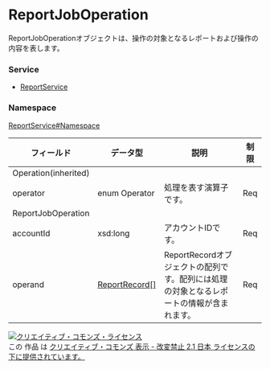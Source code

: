 # ReportJobOperation
ReportJobOperationオブジェクトは、操作の対象となるレポートおよび操作の内容を表します。
### Service
+ [ReportService](../../services/ReportService.md)

### Namespace
[ReportService#Namespace](../../services/ReportService.md#namespace)

| フィールド | データ型 | 説明 | 制限 |
|---|---|---|---|
| Operation(inherited)||||
| operator|enum Operator | 処理を表す演算子です。| Req |
| ReportJobOperation||||
| accountId| xsd:long| アカウントIDです。| Req |
| operand| <a href="./ReportRecord.md">ReportRecord[]</a>| ReportRecordオブジェクトの配列です。配列には処理の対象となるレポートの情報が含まれます。| Req |

<a rel="license" href="http://creativecommons.org/licenses/by-nd/2.1/jp/"><img alt="クリエイティブ・コモンズ・ライセンス" style="border-width:0" src="https://i.creativecommons.org/l/by-nd/2.1/jp/88x31.png" /></a><br />この 作品 は <a rel="license" href="http://creativecommons.org/licenses/by-nd/2.1/jp/">クリエイティブ・コモンズ 表示 - 改変禁止 2.1 日本 ライセンスの下に提供されています。</a>
